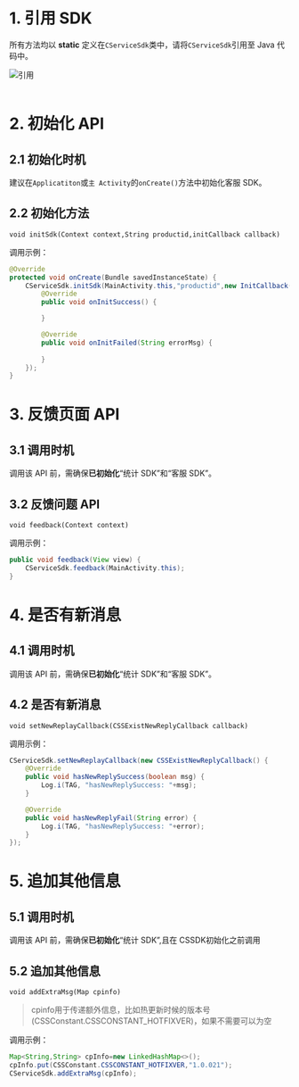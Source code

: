 # 1. 引用 SDK

所有方法均以 **static** 定义在`CServiceSdk`类中，请将`CServiceSdk`引用至 Java 代码中。


![引用](http://doc.gamehaus.com/uploads/202001/5e0dc36a4483a_5e0dc36a.png "引用")
</br>
&ensp;
# <span id="jump2">2. 初始化 API</span>
## 2.1 初始化时机
建议在`Applicatiton`或`主 Activity`的`onCreate()`方法中初始化客服 SDK。

## 2.2 初始化方法

```
void initSdk(Context context,String productid,initCallback callback)
```


调用示例：

```java
@Override
protected void onCreate(Bundle savedInstanceState) {
    CServiceSdk.initSdk(MainActivity.this,"productid",new InitCallback() {
        @Override
        public void onInitSuccess() {

        }

        @Override
        public void onInitFailed(String errorMsg) {
 
        }
    });
}
```

# 3. 反馈页面 API

## 3.1 调用时机

调用该 API 前，需确保**已初始化**“统计 SDK”和“客服 SDK”。

## 3.2 反馈问题 API

`
void feedback(Context context)
`
</br>

调用示例：

```java
public void feedback(View view) {
    CServiceSdk.feedback(MainActivity.this);
}
```

# 4. 是否有新消息

## 4.1 调用时机

调用该 API 前，需确保**已初始化**“统计 SDK”和“客服 SDK”。

## 4.2 是否有新消息

`
void setNewReplayCallback(CSSExistNewReplyCallback callback)
`
</br>

调用示例：
```java
CServiceSdk.setNewReplayCallback(new CSSExistNewReplyCallback() {
    @Override
    public void hasNewReplySuccess(boolean msg) {
        Log.i(TAG, "hasNewReplySuccess: "+msg);
    }

    @Override
    public void hasNewReplyFail(String error) {
        Log.i(TAG, "hasNewReplySuccess: "+error);
    }
});
```
# 5. 追加其他信息

## 5.1 调用时机

调用该 API 前，需确保**已初始化**“统计 SDK”,且在 CSSDK初始化之前调用

## 5.2 追加其他信息

```
void addExtraMsg(Map cpinfo)
```

> cpinfo用于传递额外信息，比如热更新时候的版本号(CSSConstant.CSSCONSTANT_HOTFIXVER)，如果不需要可以为空

调用示例：

```java
Map<String,String> cpInfo=new LinkedHashMap<>();
cpInfo.put(CSSConstant.CSSCONSTANT_HOTFIXVER,"1.0.021");
CServiceSdk.addExtraMsg(cpInfo);
```